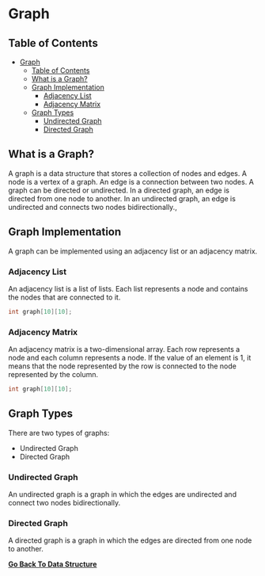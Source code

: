 # Graph

## Table of Contents

- [Graph](#graph)
  - [Table of Contents](#table-of-contents)
  - [What is a Graph?](#what-is-a-graph)
  - [Graph Implementation](#graph-implementation)
    - [Adjacency List](#adjacency-list)
    - [Adjacency Matrix](#adjacency-matrix)
  - [Graph Types](#graph-types)
    - [Undirected Graph](#undirected-graph)
    - [Directed Graph](#directed-graph)

## What is a Graph?

A graph is a data structure that stores a collection of nodes and edges. A node is a vertex of a graph. An edge is a connection between two nodes. A graph can be directed or undirected. In a directed graph, an edge is directed from one node to another. In an undirected graph, an edge is undirected and connects two nodes bidirectionally.,

## Graph Implementation

A graph can be implemented using an adjacency list or an adjacency matrix.

### Adjacency List

An adjacency list is a list of lists. Each list represents a node and contains the nodes that are connected to it.

```c
int graph[10][10];
```

### Adjacency Matrix

An adjacency matrix is a two-dimensional array. Each row represents a node and each column represents a node. If the value of an element is 1, it means that the node represented by the row is connected to the node represented by the column.

```c
int graph[10][10];
```

## Graph Types

There are two types of graphs:

- Undirected Graph
- Directed Graph

### Undirected Graph

An undirected graph is a graph in which the edges are undirected and connect two nodes bidirectionally.

### Directed Graph

A directed graph is a graph in which the edges are directed from one node to another.

[**Go Back To Data Structure**](README.md)
